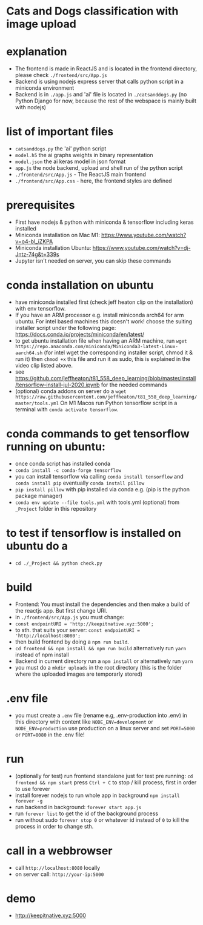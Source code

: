 # Cats and Dogs classification with image upload

# explanation

- The frontend is made in ReactJS and is located in the frontend directory, please check `./frontend/src/App.js`
- Backend is using nodejs express server that calls python script in a miniconda environment
- Backend is in `./app.js` and 'ai' file is located in `./catsanddogs.py`
(no Python Django for now, because the rest of the webspace is mainly built with nodejs)

# list of important files

- `catsanddogs.py` the 'ai' python script
- `model.h5` the ai graphs weights in binary representation
- `model.json` the ai keras model in json format
- `app.js` the node backend, upload and shell run of the python script
- `./frontend/src/App.js` - The ReactJS main frontend
- `./frontend/src/App.css` - here, the frontend styles are defined

# prerequisites

- First have nodejs & python with miniconda & tensorflow including keras installed
- Miniconda installation on Mac M1: https://www.youtube.com/watch?v=o4-bI_iZKPA
- Miniconda installation Ubuntu: https://www.youtube.com/watch?v=dj-Jntz-74g&t=339s
- Jupyter isn't needed on server, you can skip these commands

# conda installation on ubuntu

- have miniconda installed first (check jeff heaton clip on the installation) with env tensorflow.
- If you have an ARM processor e.g. install miniconda arch64 for arm ubuntu. For intel based machines this doesn't work! choose the suiting installer script under the following page: https://docs.conda.io/projects/miniconda/en/latest/
- to get ubuntu installation file when having an ARM machine, run `wget https://repo.anaconda.com/miniconda/Miniconda3-latest-Linux-aarch64.sh` (for intel wget the corresponding installer script, chmod it & run it) then `chmod +x` this file and run it as sudo, this is explained in the video clip listed above.
- see https://github.com/jeffheaton/t81_558_deep_learning/blob/master/install/tensorflow-install-jul-2020.ipynb for the needed commands
- (optional) conda addons on server do a `wget https://raw.githubusercontent.com/jeffheaton/t81_558_deep_learning/master/tools.yml`
On M1 Macos run Python tensorflow script in a terminal with `conda activate tensorflow`.

# conda commands to get tensorflow running on ubuntu:

- once conda script has installed conda
- `conda install -c conda-forge tensorflow`
- you can install tensorflow via calling `conda install tensorflow` and `conda install pip` eventually `conda install pillow`
- `pip install pillow` with pip installed via conda e.g. (pip is the python package manager)
- `conda env update --file tools.yml` with tools.yml (optional) from `_Project` folder in this repository 

# to test if tensorflow is installed on ubuntu do a

- `cd ./_Project && python check.py`

# build

- Frontend: You must install the dependencies and then make a build of the reactjs app. But first change URI.
- in `./frontend/src/App.js` you must change:
- `const endpointURI = 'http://keepitnative.xyz:5000';` 
- to sth. that suits your server: `const endpointURI = 'http://localhost:8080';` 
- then build frontend by doing a `npm run build`.
- `cd frontend && npm install && npm run build` alternatively run `yarn` instead of npm install
- Backend in current directory run a `npm install` or alternatively run `yarn`
- you must do a `mkdir uploads` in the root directory (this is the folder where the uploaded images are temporarly stored)

# .env file

- you must create a `.env` file (rename e.g, .env-production into .env) in this directory with content like `NODE_ENV=development` or `NODE_ENV=production` use production on a linux server and set `PORT=5000` or `PORT=8080` in the .env file!

# run

- (optionally for test) run frontend standalone just for test pre running: `cd frontend && npm start` press `Ctrl + C` to stop / kill process, first in order to use forever
- install forever nodejs to run whole app in background `npm install forever -g`
- run backend in background:  `forever start app.js`
- run `forever list` to get the id of the background process
- run without sudo `forever stop 0` or whatever id instead of `0` to kill the process in order to change sth.

# call in a webbrowser

- call `http://localhost:8080` locally
- on server call: `http://your-ip:5000`

# demo

- http://keepitnative.xyz:5000
